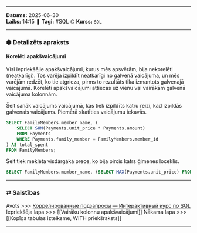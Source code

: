 ___
**Datums:** 2025-06-30   
**Laiks:** 14:15 
❚ **Tagi:** #SQL 
⌬ **Kurss:**  `SQL`

---
### ⬢ Detalizēts apraksts
#### Korelēti apakšvaicājumi
Visi iepriekšējie apakšvaicājumi, kurus mēs apsvērām, bija nekorelēti (neatkarīgi). Tos varēja izpildīt neatkarīgi no galvenā vaicājuma, un mēs varējām redzēt, ko tie atgrieza, pirms to rezultāts tika izmantots galvenajā vaicājumā. Korelēti apakšvaicājumi attiecas uz vienu vai vairākām galvenā vaicājuma kolonnām.

Šeit sanāk vaicājums vaicājumā, kas tiek izpildīts katru reizi, kad izpildās galvenais vaicājums. Piemērā skatīties vaicājumu iekavās.

```sql
SELECT FamilyMembers.member_name, (
    SELECT SUM(Payments.unit_price * Payments.amount)
    FROM Payments
    WHERE Payments.family_member = FamilyMembers.member_id
) AS total_spent
FROM FamilyMembers;
```

Šeit tiek meklēta visdārgākā prece, ko bija pircis katrs ģimenes loceklis.

```sql
SELECT FamilyMembers.member_name, (SELECT MAX(Payments.unit_price) FROM Payments WHERE Payments.family_member = FamilyMembers.member_id) AS good_price FROM FamilyMembers
```

---
### ⇄ Saistības
Avots >>> [Коррелированные подзапросы — Интерактивный курс по SQL](https://sql-academy.org/ru/guide/correlated-subqueries)
Iepriekšēja lapa >>> [[Vairāku kolonnu apakšvaicājumi]]
Nākama lapa >>> [[Kopīga tabulas izteiksme, WITH priekšraksts]]
___